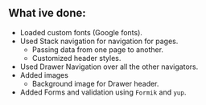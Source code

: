 ## What ive done:
 - Loaded custom fonts (Google fonts).
 - Used Stack navigation for navigation for pages.
    - Passing data from one page to another.
    - Customized header styles.
- Used Drawer Navigation over all the other navigators.
- Added images
    - Background image for Drawer header.
- Added Forms and validation using `Formik` and `yup`.